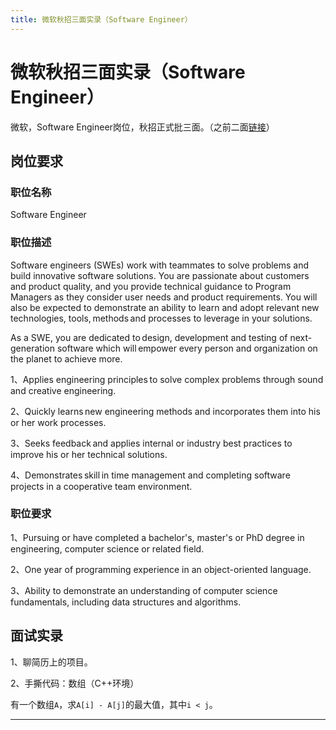 ```yaml
---
title: 微软秋招三面实录（Software Engineer）
---
```


# 微软秋招三面实录（Software Engineer）

<script type="text/javascript" src="/include/head.js"></script>

微软，Software Engineer岗位，秋招正式批三面。（之前二面<a href="https://www.dywan.xyz/zone/202209/220001">链接</a>）

## 岗位要求

### 职位名称

Software Engineer

### 职位描述

Software engineers (SWEs) work with teammates to solve problems and build innovative software solutions. You are passionate about customers and product quality, and you provide technical guidance to Program Managers as they consider user needs and product requirements. You will also be expected to demonstrate an ability to learn and adopt relevant new technologies, tools, methods and processes to leverage in your solutions.

As a SWE, you are dedicated to design, development and testing of next-generation software which will empower every person and organization on the planet to achieve more.

1、Applies engineering principles to solve complex problems through sound and creative engineering.

2、Quickly learns new engineering methods and incorporates them into his or her work processes.

3、Seeks feedback and applies internal or industry best practices to improve his or her technical solutions.

4、Demonstrates skill in time management and completing software projects in a cooperative team environment.

### 职位要求

1、Pursuing or have completed a bachelor's, master's or PhD degree in engineering, computer science or related field.

2、One year of programming experience in an object-oriented language.

3、Ability to demonstrate an understanding of computer science fundamentals, including data structures and algorithms.

## 面试实录

1、聊简历上的项目。

2、手撕代码：数组（C++环境）

有一个数组`A`，求`A[i] - A[j]`的最大值，其中`i < j`。

---

<script type="text/javascript" src="/include/tail.js"></script>
